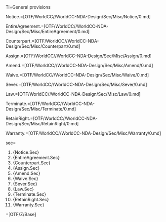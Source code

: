 Ti=General provisions

Notice.=[OTF/WorldCC//WorldCC-NDA-Design/Sec/Misc/Notice/0.md]

EntireAgreement.=[OTF/WorldCC//WorldCC-NDA-Design/Sec/Misc/EntireAgreement/0.md]

Counterpart.=[OTF/WorldCC//WorldCC-NDA-Design/Sec/Misc/Counterpart/0.md]

Assign.=[OTF/WorldCC//WorldCC-NDA-Design/Sec/Misc/Assign/0.md]

Amend.=[OTF/WorldCC//WorldCC-NDA-Design/Sec/Misc/Amend/0.md]

Waive.=[OTF/WorldCC//WorldCC-NDA-Design/Sec/Misc/Waive/0.md]

Sever.=[OTF/WorldCC//WorldCC-NDA-Design/Sec/Misc/Sever/0.md]

Law.=[OTF/WorldCC//WorldCC-NDA-Design/Sec/Misc/Law/0.md]

Terminate.=[OTF/WorldCC//WorldCC-NDA-Design/Sec/Misc/Terminate/0.md]

RetainRight.=[OTF/WorldCC//WorldCC-NDA-Design/Sec/Misc/RetainRight/0.md]

Warranty.=[OTF/WorldCC//WorldCC-NDA-Design/Sec/Misc/Warranty/0.md]

sec=<ol class="secs"><li>{Notice.Sec}<li>{EntireAgreement.Sec}<li>{Counterpart.Sec}<li>{Assign.Sec}<li>{Amend.Sec}<li>{Waive.Sec}<li>{Sever.Sec}<li>{Law.Sec}<li>{Terminate.Sec}<li>{RetainRight.Sec}<li>{Warranty.Sec}</ol>

=[OTF/Z/Base]
